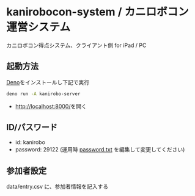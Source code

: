 # kanirobocon-system / カニロボコン運営システム

カニロボコン得点システム、クライアント側 for iPad / PC

## 起動方法

[Deno](https://deno.land/)をインストールし下記で実行
```bash
deno run -A kanirobo-server
```
- [http://localhost:8000/](http://localhost:8000/)を開く

## ID/パスワード

- id: kanirobo
- password: 29122  (運用時 [password.txt](password.txt) を編集して変更してください)

## 参加者設定

data/entry.csv に、参加者情報を記入する
